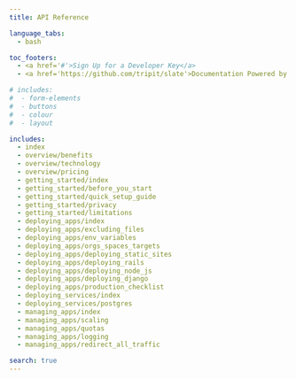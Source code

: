 ```yaml
---
title: API Reference

language_tabs:
  - bash

toc_footers:
  - <a href='#'>Sign Up for a Developer Key</a>
  - <a href='https://github.com/tripit/slate'>Documentation Powered by Slate</a>

# includes:
#  - form-elements
#  - buttons
#  - colour
#  - layout

includes:
  - index
  - overview/benefits
  - overview/technology
  - overview/pricing
  - getting_started/index
  - getting_started/before_you_start
  - getting_started/quick_setup_guide
  - getting_started/privacy
  - getting_started/limitations
  - deploying_apps/index
  - deploying_apps/excluding_files
  - deploying_apps/env_variables
  - deploying_apps/orgs_spaces_targets
  - deploying_apps/deploying_static_sites
  - deploying_apps/deploying_rails
  - deploying_apps/deploying_node_js
  - deploying_apps/deploying_django
  - deploying_apps/production_checklist
  - deploying_services/index
  - deploying_services/postgres
  - managing_apps/index
  - managing_apps/scaling
  - managing_apps/quotas
  - managing_apps/logging
  - managing_apps/redirect_all_traffic

search: true
---
```




